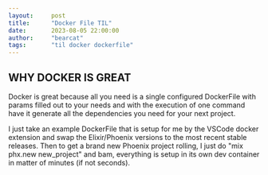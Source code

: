 ```yaml
---
layout:     post
title:      "Docker File TIL"
date:       2023-08-05 22:00:00
author:     "bearcat"
tags:       "til docker dockerfile"
---
```


## WHY DOCKER IS GREAT

Docker is great because all you need is a single configured DockerFile with params filled out to your needs and with the execution of one command
have it generate all the dependencies you need for your next project.

I just take an example DockerFile that is setup for me by the VSCode docker extension and swap the Elixir/Phoenix versions to the most recent
stable releases. Then to get a brand new Phoenix project rolling, I just do "mix phx.new new_project" and bam, everything is setup in its own
dev container in matter of minutes (if not seconds).